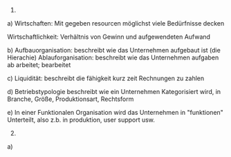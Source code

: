 1.
a)
Wirtschaften:
	Mit gegeben resourcen möglichst viele Bedürfnisse decken

Wirtschaftlichkeit:
	Verhältnis von Gewinn und aufgewendeten Aufwand

b)
Aufbauorganisation:
	beschreibt wie das Unternehmen aufgebaut ist (die Hierachie)
Ablauforganisation:
	beschreibt wie das Unternehmen aufgaben ab arbeitet; bearbeitet

c)
Liquidität:
 beschreibt die fähigkeit kurz zeit Rechnungen zu zahlen

d)
Betriebstypologie beschreibt wie ein Unternehmen Kategorisiert wird, in Branche, Größe, Produktionsart, Rechtsform

e)
In einer Funktionalen Organisation wird das Unternehmen in "funktionen" Unterteilt, also z.b. in produktion, user support usw.

2.
a)

